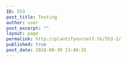 ```yaml
---
ID: 553
post_title: Testing
author: user
post_excerpt: ""
layout: page
permalink: http://plantifyourself.tk/553-2/
published: true
post_date: 2018-08-30 13:46:35
---
```

<!--?php
global $wpdb;
$result = $wpdb-&gt;get_results('SELECT * FROM wp_posts LIMIT 10');
?-->